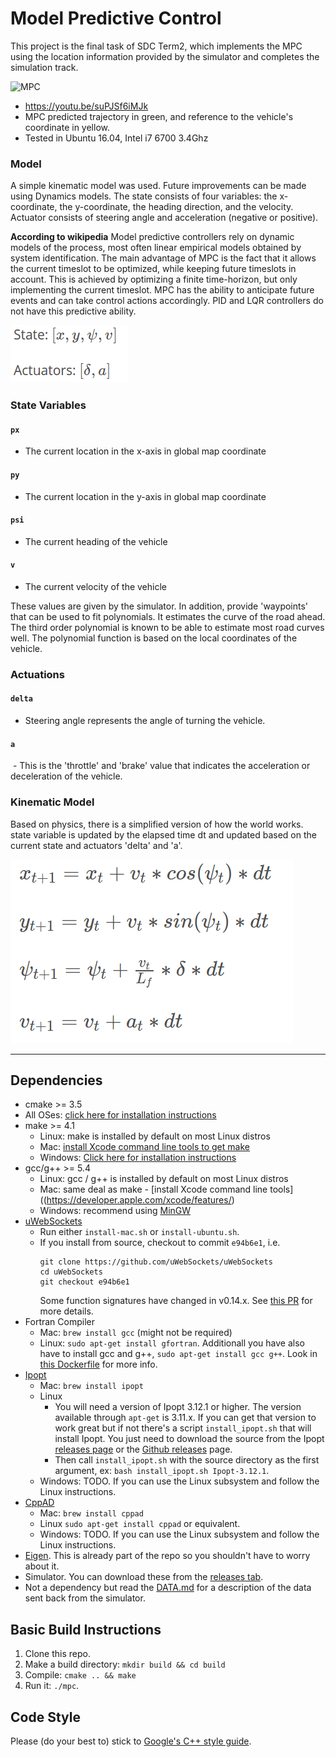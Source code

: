 # Model Predictive Control

This project is the final task of SDC Term2, which implements the MPC using the location information provided by the simulator and completes the simulation track.

![MPC](https://github.com/xmprise/Model_Predictive_Control/blob/master/pic/img_1.png)

- https://youtu.be/suPJSf6iMJk
- MPC predicted trajectory in green, and reference to the vehicle's coordinate in yellow.
- Tested in Ubuntu 16.04, Intel i7 6700 3.4Ghz

### Model

A simple kinematic model was used. Future improvements can be made using Dynamics models. The state consists of four variables: the x-coordinate, the y-coordinate, the heading direction, and the velocity. Actuator consists of steering angle and acceleration (negative or positive).

**According to wikipedia**
Model predictive controllers rely on dynamic models of the process, most often linear empirical models obtained by system identification. The main advantage of MPC is the fact that it allows the current timeslot to be optimized, while keeping future timeslots in account. This is achieved by optimizing a finite time-horizon, but only implementing the current timeslot. MPC has the ability to anticipate future events and can take control actions accordingly. PID and LQR controllers do not have this predictive ability.

![state and actuations](https://github.com/xmprise/Model_Predictive_Control/blob/master/pic/img_2.png)
### State Variables

#### `px` 
  - The current location in the x-axis in global map coordinate
#### `py`
  - The current location in the y-axis in global map coordinate
#### `psi`
  - The current heading of the vehicle
#### `v`
  - The current velocity of the vehicle


These values are given by the simulator. In addition, provide 'waypoints' that can be used to fit polynomials.
It estimates the curve of the road ahead. The third order polynomial is known to be able to estimate most road curves well. The polynomial function is based on the local coordinates of the vehicle.

### Actuations 

#### `delta`
  - Steering angle represents the angle of turning the vehicle.
  
#### `a`
  - This is the 'throttle' and 'brake' value that indicates the acceleration or deceleration of the vehicle.

### Kinematic Model
Based on physics, there is a simplified version of how the world works. state variable is updated by the elapsed time dt and updated based on the current state and actuators 'delta' and 'a'.

![KinematicModel](https://github.com/xmprise/Model_Predictive_Control/blob/master/pic/img3.png)

---

## Dependencies

* cmake >= 3.5
 * All OSes: [click here for installation instructions](https://cmake.org/install/)
* make >= 4.1
  * Linux: make is installed by default on most Linux distros
  * Mac: [install Xcode command line tools to get make](https://developer.apple.com/xcode/features/)
  * Windows: [Click here for installation instructions](http://gnuwin32.sourceforge.net/packages/make.htm)
* gcc/g++ >= 5.4
  * Linux: gcc / g++ is installed by default on most Linux distros
  * Mac: same deal as make - [install Xcode command line tools]((https://developer.apple.com/xcode/features/)
  * Windows: recommend using [MinGW](http://www.mingw.org/)
* [uWebSockets](https://github.com/uWebSockets/uWebSockets)
  * Run either `install-mac.sh` or `install-ubuntu.sh`.
  * If you install from source, checkout to commit `e94b6e1`, i.e.
    ```
    git clone https://github.com/uWebSockets/uWebSockets 
    cd uWebSockets
    git checkout e94b6e1
    ```
    Some function signatures have changed in v0.14.x. See [this PR](https://github.com/udacity/CarND-MPC-Project/pull/3) for more details.
* Fortran Compiler
  * Mac: `brew install gcc` (might not be required)
  * Linux: `sudo apt-get install gfortran`. Additionall you have also have to install gcc and g++, `sudo apt-get install gcc g++`. Look in [this Dockerfile](https://github.com/udacity/CarND-MPC-Quizzes/blob/master/Dockerfile) for more info.
* [Ipopt](https://projects.coin-or.org/Ipopt)
  * Mac: `brew install ipopt`
  * Linux
    * You will need a version of Ipopt 3.12.1 or higher. The version available through `apt-get` is 3.11.x. If you can get that version to work great but if not there's a script `install_ipopt.sh` that will install Ipopt. You just need to download the source from the Ipopt [releases page](https://www.coin-or.org/download/source/Ipopt/) or the [Github releases](https://github.com/coin-or/Ipopt/releases) page.
    * Then call `install_ipopt.sh` with the source directory as the first argument, ex: `bash install_ipopt.sh Ipopt-3.12.1`. 
  * Windows: TODO. If you can use the Linux subsystem and follow the Linux instructions.
* [CppAD](https://www.coin-or.org/CppAD/)
  * Mac: `brew install cppad`
  * Linux `sudo apt-get install cppad` or equivalent.
  * Windows: TODO. If you can use the Linux subsystem and follow the Linux instructions.
* [Eigen](http://eigen.tuxfamily.org/index.php?title=Main_Page). This is already part of the repo so you shouldn't have to worry about it.
* Simulator. You can download these from the [releases tab](https://github.com/udacity/self-driving-car-sim/releases).
* Not a dependency but read the [DATA.md](./DATA.md) for a description of the data sent back from the simulator.


## Basic Build Instructions

1. Clone this repo.
2. Make a build directory: `mkdir build && cd build`
3. Compile: `cmake .. && make`
4. Run it: `./mpc`.

## Code Style

Please (do your best to) stick to [Google's C++ style guide](https://google.github.io/styleguide/cppguide.html).
